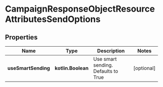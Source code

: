 
# CampaignResponseObjectResourceAttributesSendOptions

## Properties
| Name | Type | Description | Notes |
| ------------ | ------------- | ------------- | ------------- |
| **useSmartSending** | **kotlin.Boolean** | Use smart sending. Defaults to True |  [optional] |




